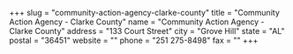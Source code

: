 +++
slug = "community-action-agency-clarke-county"
title = "Community Action Agency - Clarke County"
name = "Community Action Agency - Clarke County"
address = "133 Court Street"
city = "Grove Hill"
state = "AL"
postal = "36451"
website = ""
phone = "251 275-8498"
fax = ""
+++
